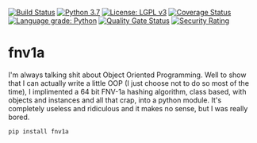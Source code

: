 [![Build Status](https://travis-ci.com/plasticuproject/fnv1a.svg?branch=master)](https://travis-ci.com/plasticuproject/fnv1a)
[![Python 3.7](https://img.shields.io/badge/python-3.6+-blue.svg)](https://www.python.org/downloads/release/python-370/)
[![License: LGPL v3](https://img.shields.io/badge/License-LGPL%20v3-blue.svg)](https://www.gnu.org/licenses/lgpl-3.0)
[![Coverage Status](https://coveralls.io/repos/github/plasticuproject/hibpwned/badge.svg?branch=master)](https://coveralls.io/github/plasticuproject/hibpwned?branch=master)
[![Language grade: Python](https://img.shields.io/lgtm/grade/python/g/plasticuproject/fnv1a.svg?logo=lgtm&logoWidth=18)](https://lgtm.com/projects/g/plasticuproject/fnv1a/context:python)
[![Quality Gate Status](https://sonarcloud.io/api/project_badges/measure?project=plasticuproject_fnv1a&metric=alert_status)](https://sonarcloud.io/dashboard?id=plasticuproject_fnv1a)
[![Security Rating](https://sonarcloud.io/api/project_badges/measure?project=plasticuproject_fnv1a&metric=security_rating)](https://sonarcloud.io/dashboard?id=plasticuproject_fnv1a)

# fnv1a

I'm always talking shit about Object Oriented Programming. Well to show that I can 
actually write a little OOP (I just choose not to do so most of the time), I 
implimented a 64 bit FNV-1a hashing algorithm, class based, with objects and instances 
and all that crap, into a python module. It's completely useless and ridiculous and 
it makes no sense, but I was really bored.

```pip install fnv1a```

